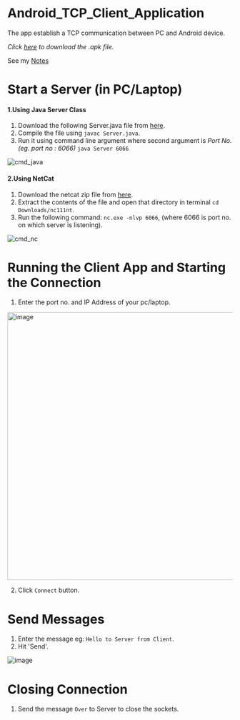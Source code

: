 # Android_TCP_Client_Application
The app establish a TCP communication between PC and Android device.

*Click [here](https://github.com/ABD-01/Android_TCP_Client_Application/raw/master/TcpClientApp.apk) to download the .apk file.*

See my [Notes](https://hackmd.io/@ABD/SylcS64Xv)

# Start a Server (in PC/Laptop)
#### 1.Using Java Server Class
  1. Download the following Server.java file from [here](https://raw.githubusercontent.com/ABD-01/Android_TCP_Client_Application/master/Server%20Class/Server.java).
  2. Compile the file using `javac Server.java`.
  3. Run it using command line argument where second argument is *Port No.(eg. port no : 6066)* `java Server 6066`
  
  ![cmd_java](https://user-images.githubusercontent.com/63636498/90413636-5b6c5d00-e0cc-11ea-818f-dc8cc948dc01.png)

#### 2.Using NetCat
  1. Download the netcat zip file from [here](https://joncraton.org/files/nc111nt.zip).
  2. Extract the contents of the file and open that directory in terminal `cd Downloads/nc111nt`.
  3. Run the following command: `nc.exe -nlvp 6066`, (where 6066 is port no. on which server is listening). 
  
  ![cmd_nc](https://user-images.githubusercontent.com/63636498/90414724-c4a0a000-e0cd-11ea-8e65-5c8811970851.png)

# Running the Client App and Starting the Connection
1. Enter the port no. and IP Address of your pc/laptop.
<img src="https://user-images.githubusercontent.com/63636498/90416331-f6b30180-e0cf-11ea-98de-f3a94fa34b63.png" alt="image" width="600"/>

2. Click `Connect` button.

# Send Messages
1. Enter the message eg: `Hello to Server from Client`.
2. Hit 'Send'.

![image](https://user-images.githubusercontent.com/63636498/90417892-fca9e200-e0d1-11ea-92d1-ee2623cdb3df.png)

# Closing Connection
1. Send the message `Over` to Server to close the sockets.
